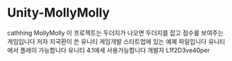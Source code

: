 # Unity-MollyMolly
cathhing MollyMolly 
이 프로젝트는 두더지가 나오면 두더지를 잡고 점수를 보여주는 게임입니다
저자 지국환이 쓴 유니티 게임개발 스타트업에 있는 예졔 파일입니다
유니티에서 플레이 가능합니다
유니티 4.1에세 사용가능합니다
개발자 L1f2D3ve40per
